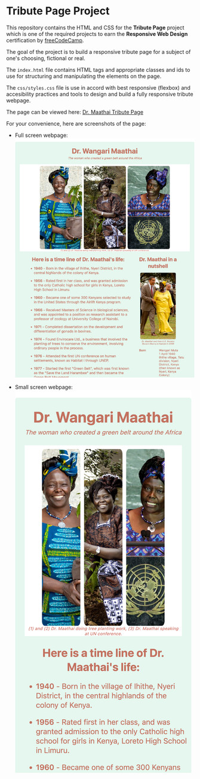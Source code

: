 # Tribute Page Project

This repository contains the HTML and CSS for the **Tribute Page** project which is one of the required projects to earn the **Responsive Web Design** certification by [freeCodeCamp](https://www.freecodecamp.org/learn/2022/responsive-web-design/).

The goal of the project is to build a responsive tribute page for a subject of one's choosing, fictional or real.

The `index.html` file contains HTML tags and appropriate classes and ids to use for structuring and manipulating the elements on the page.

The `css/styles.css` file is use in accord with best responsive (flexbox) and accesibility practices and tools to design and build a fully responsive tribute webpage.

The page can be viewed here: [Dr. Maathai Tribute Page](https://remicoding.github.io/tribute-page-project/)

For your convenience, here are screenshots of the page:

- Full screen webpage:
  ![Tribute Page Full Screen Screenshot](img/tribute-full-img.png)

- Small screen webpage:
  ![Tribute Page Small Screen Screenshot](img/tribute-responsive-img.png)

